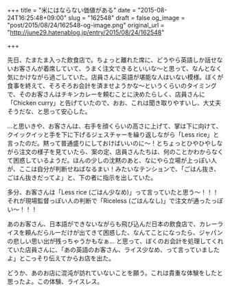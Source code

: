 +++
title = "米にはならない価値がある"
date = "2015-08-24T16:25:48+09:00"
slug = "162548"
draft = false
og_image = "post/2015/08/24/162548-og-image.png"
original_url = "http://june29.hatenablog.jp/entry/2015/08/24/162548"

+++

<p>先日、たまたま入った飲食店で。ちょっと離れた席に、どうやら英語しか話せないお客さんが着席していて、うまく注文できるといいな〜と思って、なんとなく気にかけながら過ごしていた。店員さんに英語が堪能な人はいない模様。ぼくが食事を終えて、そろそろお会計を済ませようかな〜というくらいのタイミングで、そのお客さんはチキンカレーを頼むことに決めたらしく、店員さんに「Chicken curry」と告げていたので、おお、これは聞き取りやすいし、大丈夫そうだな、と思って安心した。</p>

<p>…と思いきや、お客さんは、右手を顔くらいの高さに上げて、掌は下に向けて、クイックイッと手を下に下げるジェスチャーを繰り返しながら「Less rice」と言ったのだ。黙って普通盛りにしておけばいいのに〜！とちょっとひやひやしながら注文の様子を見ていたら、案の定、店員さんたちは、何のことかわからなくて困惑しているようだ。ほんの少しの沈黙のあと、なにやら立場が上っぽい人が、ここは自分が判断せねばなるまい！みたいなテンションで、「ごはん抜き、ごはん抜きだってよ」と、下の者に指示を出していた。</p>

<p>多分、お客さんは「Less rice (ごはん少なめ)」って言っていたと思う〜！！！それが現場監督っぽい人の判断で「Riceless (ごはんなし)」で注文が通ったっぽい〜！！！</p>

<p>あのお客さん、日本語ができないながらも飛び込んだ日本の飲食店で、カレーライスを頼んだらルーだけが出てきて困惑した、なんてことになったら、ジャパンの悲しい思い出が残っちゃうかもなぁ… と思って、ぼくのお会計を処理してくれていた店員さんに、「あの英語のお客さん、ライス少なめ、って言っていましたよ」とこっそり伝えてからお店を出た。</p>

<p>どうか、あのお店に混沌が訪れていないことを願う。これは貴重な体験をしたと思ったよ。この体験、ライスレス。</p>